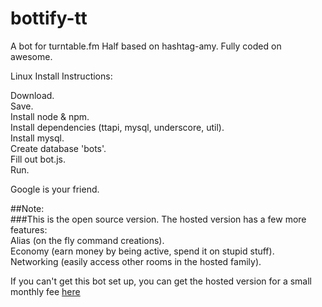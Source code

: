 bottify-tt
==========

A bot for turntable.fm Half based on hashtag-amy. Fully coded on awesome.

Linux Install Instructions:

Download.  
Save.  
Install node & npm.  
Install dependencies (ttapi, mysql, underscore, util).  
Install mysql.  
Create database 'bots'.  
Fill out bot.js.  
Run.  

Google is your friend.


##Note:  
###This is the open source version. The hosted version has a few more features:  
Alias (on the fly command creations).  
Economy (earn money by being active, spend it on stupid stuff).  
Networking (easily access other rooms in the hosted family).  

If you can't get this bot set up, you can get the hosted version for a small monthly fee [here](http://clients.yayramen.com/index.php/order)